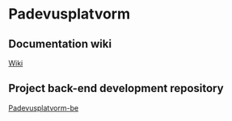 # Padevusplatvorm
## Documentation wiki
[Wiki](https://github.com/centre-for-educational-technology/Padevusplatvorm/wiki)

## Project back-end development repository
[Padevusplatvorm-be](https://github.com/centre-for-educational-technology/Padevusplatvorm-be)
